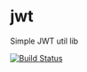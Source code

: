# jwt
Simple JWT util lib

[![Build Status](https://secure.travis-ci.org/Evaneos/jwt.png?branch=master)](http://travis-ci.org/Evaneos/jwt)

